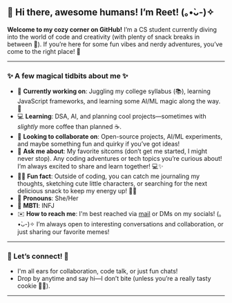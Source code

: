 ## 🌼 Hi there, awesome humans! I’m Reet! (｡•̀ᴗ-)✧

**Welcome to my cozy corner on GitHub!** I’m a CS student currently diving into the world of code and creativity (with plenty of snack breaks in between 🍪). If you’re here for some fun vibes and nerdy adventures, you’ve come to the right place! 🌸

---

### ✨ A few magical tidbits about me ✨

- 🔮 **Currently working on**: Juggling my college syllabus (📚), learning JavaScript frameworks, and learning some AI/ML magic along the way. 🌱
- 💻 **Learning**: DSA, AI, and planning cool projects—sometimes with *slightly* more coffee than planned ☕.
- 🤝 **Looking to collaborate on**: Open-source projects, AI/ML experiments, and maybe something fun and quirky if you’ve got ideas!
- 💬 **Ask me about**: My favorite sitcoms (don’t get me started, I might never stop). Any coding adventures or tech topics you’re curious about! I’m always excited to share and learn together! 💻✨ 
- 🧑‍🎨 **Fun fact**: Outside of coding, you can catch me journaling my thoughts, sketching cute little characters, or searching for the next delicious snack to keep my energy up! 🎨🍕
- 🌸 **Pronouns**: She/Her
- 🦄 **MBTI**: INFJ
- ✉️ **How to reach me**: I'm best reached via [mail](mailto:reet.ritul0211@gmail.com) or DMs on my socials! (｡•̀ᴗ-)✧ I’m always open to interesting conversations and collaboration, or just sharing our favorite memes!

---

### 🌟 Let’s connect! 🌟

- I'm all ears for collaboration, code talk, or just fun chats!
- Drop by anytime and say hi—I don’t bite (unless you’re a really tasty cookie 🍪👀).

---

